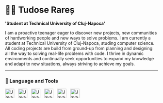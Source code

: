 # 🧑‍🎓 Tudose Rareș

**'Student at Technical University of Cluj-Napoca'**

I am a proactive teenager eager to discover new projects, new communities of hardworking people and new ways to solve problems. I am currently a student at Technical University of Cluj-Napoca, studing computer science. All coding projects are build from ground-up from planning and designing all the way to solving real-life problems with code. I thrive in dynamic environments and continually seek opportunities to expand my knowledge and adapt to new situations, always striving to achieve my goals.

---

### 🤖 Language and Tools

<img align="left" alt="Java" width ="30px" style ="padding-right:10px;" src=" https://cdn.jsdelivr.net/gh/devicons/devicon@latest/icons/java/java-original-wordmark.svg" />
<img align="left" alt="Java" width ="30px" style ="padding-right:10px;" src="https://cdn.jsdelivr.net/gh/devicons/devicon@latest/icons/cplusplus/cplusplus-original.svg" />
<img align="left" alt="Java" width ="30px" style ="padding-right:10px;" src="https://cdn.jsdelivr.net/gh/devicons/devicon@latest/icons/html5/html5-plain-wordmark.svg" />                 
<img align="left" alt="Java" width ="30px" style ="padding-right:10px;" src="https://cdn.jsdelivr.net/gh/devicons/devicon@latest/icons/css3/
css3-original-wordmark.svg" />
<img align="left" alt="Java" width ="30px" style ="padding-right:10px;" src="https://cdn.jsdelivr.net/gh/devicons/devicon@latest/icons/opengl/opengl-original.svg" />
<img align="left" alt="Java" width ="30px" style ="padding-right:10px;" src="https://cdn.jsdelivr.net/gh/devicons/devicon@latest/icons/opencv/opencv-plain-wordmark.svg" />
<br/>

#         
